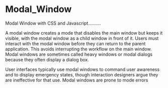 # Modal_Window
Modal Window with CSS and Javascript..........



A modal window creates a mode that disables the main window but keeps it visible, with the modal window as a child window in front of it. Users must interact with the modal window before they can return to the parent application. This avoids interrupting the workflow on the main window. Modal windows are sometimes called heavy windows or modal dialogs because they often display a dialog box.

User interfaces typically use modal windows to command user awareness and to display emergency states, though interaction designers argue they are ineffective for that use. Modal windows are prone to mode errors
